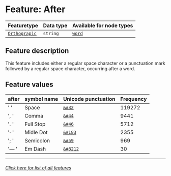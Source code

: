 # Feature: After

Featuretype | Data type | Available for node types
---  | --- | --- 
[`Orthograpic`](home.md#Orthograpic-features) | `string`  | [`word`](wordnodefeatures.md#readme)

## Feature description 

This feature includes either a regular space character or a punctuation mark followed by a regular space character, occurring after a word.

## Feature values 

after | symbol name | Unicode punctuation | Frequency
---  | --- | --- | ---
' ' | Space | [`&#32`](https://www.codetable.net/decimal/32)  |  119272
', ' | Comma  | [`&#44`](https://www.codetable.net/decimal/44)   | 9441
'. ' | Full Stop | [`&#46`](https://www.codetable.net/decimal/46) | 5712
'· ' | Midle Dot | [`&#183`](https://www.codetable.net/decimal/183) | 2355
'; ' | Semicolon | [`&#59`](https://www.codetable.net/decimal/59) | 969
'— ' | Em Dash | [`&#8212`](https://www.codetable.net/decimal/8212) | 30

---
###### [Click here for list of all features](home.md#readme)

